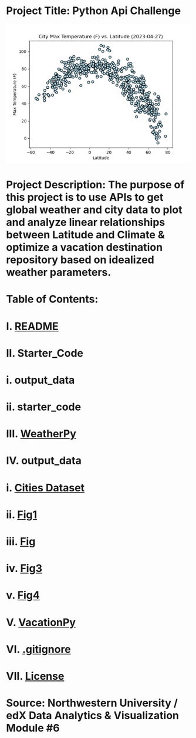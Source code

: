 # Project Title: Python Api Challenge

![alt text](output_data\Fig1.png)

# Project Description: The purpose of this project is to use APIs to get global weather and city data to plot and analyze linear relationships between Latitude and Climate & optimize a vacation destination repository based on idealized weather parameters.

# Table of Contents:

# I. [README](README.md)
# II. Starter_Code
#   i. output_data
#   ii. starter_code
# III. [WeatherPy](WeatherPy.ipynb)
# IV. output_data
#   i. [Cities Dataset](output_data\cities.csv)
#   ii. [Fig1](output_data\Fig1.png)
#   iii. [Fig](output_data\Fig2.png)
#   iv. [Fig3](output_data\Fig3.png)
#   v. [Fig4](output_data\Fig4.png)
# V. [VacationPy](VacationPy.ipynb)
# VI. [.gitignore](.gitignore)
# VII. [License](LICENSE)


# Source: Northwestern University / edX Data Analytics & Visualization Module #6